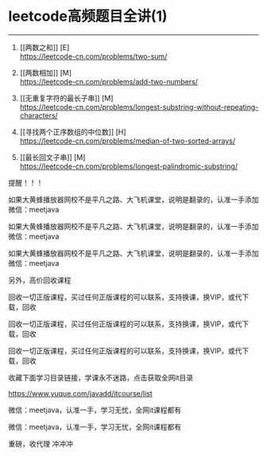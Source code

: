 # leetcode高频题目全讲(1)

---
1. [[两数之和]] [E]  
https://leetcode-cn.com/problems/two-sum/

2. [[两数相加]] [M]  
https://leetcode-cn.com/problems/add-two-numbers/

3. [[无重复字符的最长子串]] [M]  
https://leetcode-cn.com/problems/longest-substring-without-repeating-characters/

4. [[寻找两个正序数组的中位数]] [H]  
https://leetcode-cn.com/problems/median-of-two-sorted-arrays/

5. [[最长回文子串]] [M]  
https://leetcode-cn.com/problems/longest-palindromic-substring/



提醒！！！ 

如果大黄蜂播放器网校不是平凡之路、大飞机课堂，说明是翻录的，认准一手添加微信：meetjava 

如果大黄蜂播放器网校不是平凡之路、大飞机课堂，说明是翻录的，认准一手添加微信：meetjava 

如果大黄蜂播放器网校不是平凡之路、大飞机课堂，说明是翻录的，认准一手添加微信：meetjava 

另外，高价回收课程 

回收一切正版课程，买过任何正版课程的可以联系，支持换课，换VIP，或代下载，回收 

回收一切正版课程，买过任何正版课程的可以联系，支持换课，换VIP，或代下载，回收 

回收一切正版课程，买过任何正版课程的可以联系，支持换课，换VIP，或代下载，回收 

收藏下面学习目录链接，学课永不迷路，点击获取全网it目录 

https://www.yuque.com/javadd/itcourse/list 

微信：meetjava，认准一手，学习无忧，全网it课程都有 

微信：meetjava，认准一手，学习无忧，全网it课程都有 

重磅，收代理 冲冲冲 